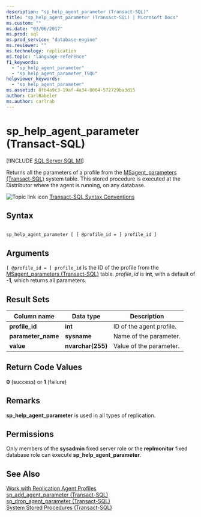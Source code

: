 ```yaml
---
description: "sp_help_agent_parameter (Transact-SQL)"
title: "sp_help_agent_parameter (Transact-SQL) | Microsoft Docs"
ms.custom: ""
ms.date: "03/06/2017"
ms.prod: sql
ms.prod_service: "database-engine"
ms.reviewer: ""
ms.technology: replication
ms.topic: "language-reference"
f1_keywords: 
  - "sp_help_agent_parameter"
  - "sp_help_agent_parameter_TSQL"
helpviewer_keywords: 
  - "sp_help_agent_parameter"
ms.assetid: 8fb4a9c3-19af-4a34-8004-572729ba3d15
author: CarlRabeler
ms.author: carlrab
---
```

# sp_help_agent_parameter (Transact-SQL)
[!INCLUDE [SQL Server SQL MI](../../includes/applies-to-version/sql-asdbmi.md)]

  Returns all the parameters of a profile from the [MSagent_parameters &#40;Transact-SQL&#41;](../../relational-databases/system-tables/msagent-parameters-transact-sql.md) system table. This stored procedure is executed at the Distributor where the agent is running, on any database.  
  
 ![Topic link icon](../../database-engine/configure-windows/media/topic-link.gif "Topic link icon") [Transact-SQL Syntax Conventions](../../t-sql/language-elements/transact-sql-syntax-conventions-transact-sql.md)  
  
## Syntax  
  
```  
  
sp_help_agent_parameter [ [ @profile_id = ] profile_id ]  
```  
  
## Arguments  
`[ @profile_id = ] profile_id`
 Is the ID of the profile from the [MSagent_parameters &#40;Transact-SQL&#41;](../../relational-databases/system-tables/msagent-parameters-transact-sql.md) table. *profile_id* is **int**, with a default of **-1**, which returns all parameters.  
  
## Result Sets  
  
|Column name|Data type|Description|  
|-----------------|---------------|-----------------|  
|**profile_id**|**int**|ID of the agent profile.|  
|**parameter_name**|**sysname**|Name of the parameter.|  
|**value**|**nvarchar(255)**|Value of the parameter.|  
  
## Return Code Values  
 **0** (success) or **1** (failure)  
  
## Remarks  
 **sp_help_agent_parameter** is used in all types of replication.  
  
## Permissions  
 Only members of the **sysadmin** fixed server role or the **replmonitor** fixed database role can execute **sp_help_agent_parameter**.  
  
## See Also  
 [Work with Replication Agent Profiles](../../relational-databases/replication/agents/work-with-replication-agent-profiles.md)   
 [sp_add_agent_parameter &#40;Transact-SQL&#41;](../../relational-databases/system-stored-procedures/sp-add-agent-parameter-transact-sql.md)   
 [sp_drop_agent_parameter &#40;Transact-SQL&#41;](../../relational-databases/system-stored-procedures/sp-drop-agent-parameter-transact-sql.md)   
 [System Stored Procedures &#40;Transact-SQL&#41;](../../relational-databases/system-stored-procedures/system-stored-procedures-transact-sql.md)  
  
  
